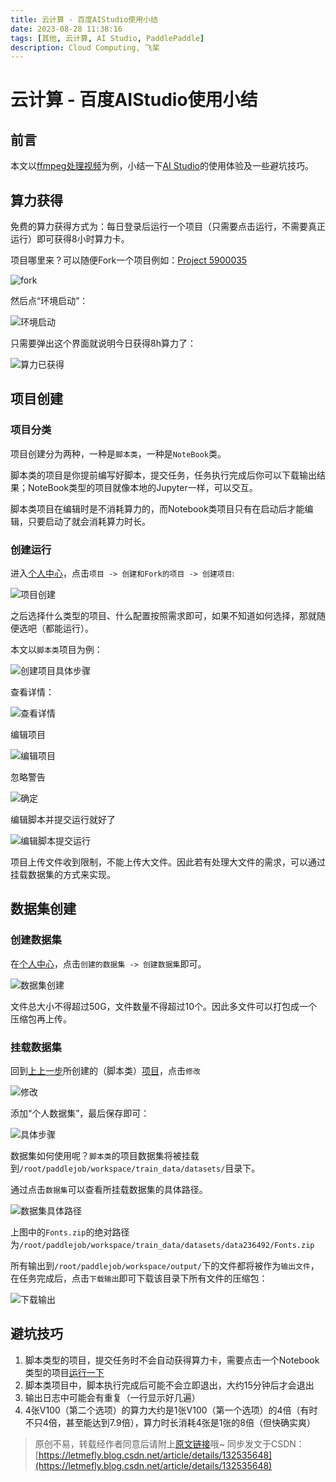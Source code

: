 ```yaml
---
title: 云计算 - 百度AIStudio使用小结
date: 2023-08-28 11:38:16
tags: [其他, 云计算, AI Studio, PaddlePaddle]
description: Cloud Computing, 飞桨
---
```


# 云计算 - 百度AIStudio使用小结

## 前言

本文以[ffmpeg处理视频](https://aistudio.baidu.com/projectdetail/6678917)为例，小结一下[AI Studio](https://aistudio.baidu.com/index)的使用体验及一些避坑技巧。

## 算力获得

免费的算力获得方式为：每日登录后运行一个项目（只需要点击运行，不需要真正运行）即可获得8小时算力卡。

项目哪里来？可以随便Fork一个项目例如：[Project 5900035](https://aistudio.baidu.com/projectdetail/5900035)

![fork](https://cors.tisfy.eu.org/https://img-blog.csdnimg.cn/ce6444f7ea1344b0b2cfab4b7a286281.jpeg)

然后点“环境启动”：

![环境启动](https://cors.tisfy.eu.org/https://img-blog.csdnimg.cn/f119623911ff41f7ac33061ca20059de.png)

只需要弹出这个界面就说明今日获得8h算力了：

![算力已获得](https://cors.tisfy.eu.org/https://img-blog.csdnimg.cn/18a4335df36344a2bd2f414a210dbc1e.png)

## 项目创建

### 项目分类

项目创建分为两种，一种是```脚本类```，一种是```NoteBook```类。

脚本类的项目是你提前编写好脚本，提交任务，任务执行完成后你可以下载输出结果；NoteBook类型的项目就像本地的Jupyter一样，可以交互。

脚本类项目在编辑时是不消耗算力的，而Notebook类项目只有在启动后才能编辑，只要启动了就会消耗算力时长。

### 创建运行

进入[个人中心](https://aistudio.baidu.com/usercenter)，点击```项目 -> 创建和Fork的项目 -> 创建项目```:

![项目创建](https://cors.tisfy.eu.org/https://img-blog.csdnimg.cn/963cc090de414718b05c7634ff717aa6.png)

之后选择什么类型的项目、什么配置按照需求即可，如果不知道如何选择，那就随便选吧（都能运行）。

本文以```脚本类```项目为例：

![创建项目具体步骤](https://cors.tisfy.eu.org/https://img-blog.csdnimg.cn/98d17177e23043b8bad91be51233d244.png)

查看详情：

![查看详情](https://cors.tisfy.eu.org/https://img-blog.csdnimg.cn/a3d196463f5147acbad28a5adb2896fa.png)

编辑项目

![编辑项目](https://cors.tisfy.eu.org/https://img-blog.csdnimg.cn/2243a0c6e1f14f4fb354f73cc1ba9dfd.png)

忽略警告

![确定](https://cors.tisfy.eu.org/https://img-blog.csdnimg.cn/ccdfeece687a47e7b18a956582c9d8ab.png)

编辑脚本并提交运行就好了

![编辑脚本提交运行](https://cors.tisfy.eu.org/https://img-blog.csdnimg.cn/b93c5f48d3c14381b9b2a5c835a4b261.png)

项目上传文件收到限制，不能上传大文件。因此若有处理大文件的需求，可以通过挂载数据集的方式来实现。

## 数据集创建

### 创建数据集

在[个人中心](https://aistudio.baidu.com/usercenter)，点击```创建的数据集 -> 创建数据集```即可。

![数据集创建](https://cors.tisfy.eu.org/https://img-blog.csdnimg.cn/ebd3b9a32a6144cbaa54dffec8b697c8.png)

文件总大小不得超过50G，文件数量不得超过10个。因此多文件可以打包成一个压缩包再上传。

### 挂载数据集

回到[上上一步](创建运行)所创建的（脚本类）[项目](https://aistudio.baidu.com/clusterprojectdetail/6678917)，点击```修改```

![修改](https://cors.tisfy.eu.org/https://img-blog.csdnimg.cn/f6935327fc6040ec97da3425bccd3590.png)

添加“个人数据集”，最后保存即可：

![具体步骤](https://cors.tisfy.eu.org/https://img-blog.csdnimg.cn/97bc958920f04edc94e96d8c4fa74e94.png)

数据集如何使用呢？```脚本类```的项目数据集将被挂载到```/root/paddlejob/workspace/train_data/datasets/```目录下。

通过点击```数据集```可以查看所挂载数据集的具体路径。

![数据集具体路径](https://cors.tisfy.eu.org/https://img-blog.csdnimg.cn/1b47b922912b4443bef78a31d2d56bcf.png)

上图中的```Fonts.zip```的绝对路径为```/root/paddlejob/workspace/train_data/datasets/data236492/Fonts.zip```

所有输出到```/root/paddlejob/workspace/output/```下的文件都将被作为```输出文件```，在任务完成后，点击```下载输出```即可下载该目录下所有文件的压缩包：

![下载输出](https://cors.tisfy.eu.org/https://img-blog.csdnimg.cn/bd87e3a864bf43c7bc772103305a5f3b.png)

## 避坑技巧

1. 脚本类型的项目，提交任务时不会自动获得算力卡，需要点击一个Notebook类型的项目[运行一下](#算力获得)
2. 脚本类项目中，脚本执行完成后可能不会立即退出，大约15分钟后才会退出
3. 输出日志中可能会有重复（一行显示好几遍）
4. 4张V100（第二个选项）的算力大约是1张V100（第一个选项）的4倍（有时不只4倍，甚至能达到7.9倍），算力时长消耗4张是1张的8倍（但快确实爽）

> 原创不易，转载经作者同意后请附上[原文链接](https://blog.tisfy.eu.org/2023/08/13/Other-CloudComputing-AIStudioOfBaidu-SmallSummary/)哦~
> 同步发文于CSDN：[https://letmefly.blog.csdn.net/article/details/132535648](https://letmefly.blog.csdn.net/article/details/132535648)
